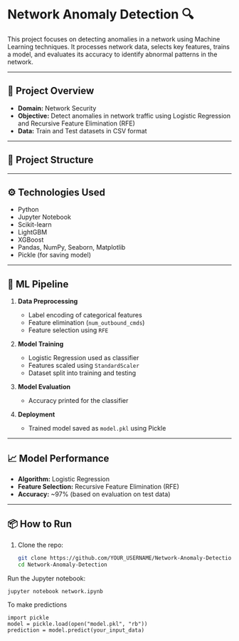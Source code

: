 # Network Anomaly Detection 🔍

This project focuses on detecting anomalies in a network using Machine Learning techniques. It processes network data, selects key features, trains a model, and evaluates its accuracy to identify abnormal patterns in the network.

---

## 🚀 Project Overview

- **Domain:** Network Security
- **Objective:** Detect anomalies in network traffic using Logistic Regression and Recursive Feature Elimination (RFE)
- **Data:** Train and Test datasets in CSV format

---

## 📁 Project Structure


---

## ⚙️ Technologies Used

- Python
- Jupyter Notebook
- Scikit-learn
- LightGBM
- XGBoost
- Pandas, NumPy, Seaborn, Matplotlib
- Pickle (for saving model)

---

## 🧠 ML Pipeline

1. **Data Preprocessing**
   - Label encoding of categorical features
   - Feature elimination (`num_outbound_cmds`)
   - Feature selection using `RFE`

2. **Model Training**
   - Logistic Regression used as classifier
   - Features scaled using `StandardScaler`
   - Dataset split into training and testing

3. **Model Evaluation**
   - Accuracy printed for the classifier

4. **Deployment**
   - Trained model saved as `model.pkl` using Pickle

---

## 📈 Model Performance

- **Algorithm:** Logistic Regression
- **Feature Selection:** Recursive Feature Elimination (RFE)
- **Accuracy:** ~97% (based on evaluation on test data)

---

## 📦 How to Run

1. Clone the repo:
   ```bash
   git clone https://github.com/YOUR_USERNAME/Network-Anomaly-Detection.git
   cd Network-Anomaly-Detection
Run the Jupyter notebook:

    jupyter notebook network.ipynb

To make predictions
   
    import pickle
    model = pickle.load(open("model.pkl", "rb"))
    prediction = model.predict(your_input_data)

